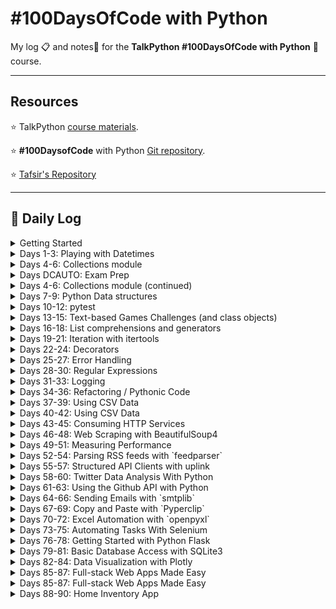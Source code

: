 # \#100DaysOfCode with Python

My log :clipboard: and notes​ :notebook: for the **TalkPython #100DaysOfCode with Python** :snake: course.

---

## Resources

:star: TalkPython [course materials](https://github.com/timothyhull/100daysofcode/blob/main/https://training.talkpython.fm/courses/details/100-days-of-code-in-python).

:star: **#100DaysofCode** with Python [Git repository](https://github.com/timothyhull/100daysofcode/blob/main/https://github.com/talkpython/100daysofcode-with-python-course).

:star: [Tafsir's Repository](https://github.com/timothyhull/100daysofcode/blob/main/https://github.com/ttafsir/100-days-of-code)

---

## :calendar: Daily Log

<details><summary>Getting Started</summary>

- Course Start: [4/16/21](https://github.com/timothyhull/100daysofcode/blob/main/days/_course_start)
- Day 0: [4/17/21](https://github.com/timothyhull/100daysofcode/blob/main/days/_0)

</details>

<details><summary>Days 1-3: Playing with Datetimes</summary>

- Day 1: [4/18/21](https://github.com/timothyhull/100daysofcode/blob/main/days/_1)
- Day 2: [4/19/21](https://github.com/timothyhull/100daysofcode/blob/main/days/_2)
- Day 2a: [4/20/21](https://github.com/timothyhull/100daysofcode/blob/main/days/_2)
- Day 3: [4/21/21](https://github.com/timothyhull/100daysofcode/blob/main/days/_3)
- Day 3a: [4/22/21](https://github.com/timothyhull/100daysofcode/blob/main/days/_3)
- Day 3b: [4/23/21](https://github.com/timothyhull/100daysofcode/blob/main/days/_3)

</details>

<details><summary>Days 4-6: Collections module</summary>

- Day 4: [4/24/21](https://github.com/timothyhull/100daysofcode/blob/main/days/_4)
- Day 4a: [4/25/21](https://github.com/timothyhull/100daysofcode/blob/main/days/_4)
- Day 4b: [4/26/21](https://github.com/timothyhull/100daysofcode/blob/main/days/_4)
- Day 5: [4/27/21](https://github.com/timothyhull/100daysofcode/blob/main/days/_5/README.md/#notebook-42721)
- Day 5a: [4/28/21](https://github.com/timothyhull/100daysofcode/blob/main/days/_5/README.md#tasks)
- Day 5b: [4/29/21](https://github.com/timothyhull/100daysofcode/blob/main/days/_5/README.md#tasks)
- Day 5c: [4/30/21](https://github.com/timothyhull/100daysofcode/blob/main/days/_5/README.md#rage-43021)
- Day 5d: [5/1/21](https://github.com/timothyhull/100daysofcode/blob/main/days/_5/README.md/#notebook-5121)

</details>

<details><summary>Days DCAUTO: Exam Prep</summary>

:bangbang: ​Taking a two-week break from **100DaysOfCode** exercises to study for the Cisco **DCAUTO** exam :mortar_board:.  Each day of study that includes writing Python will continue the days of code streak.

- Day 1: [5/2/21](https://github.com/timothyhull/100daysofcode/blob/main/days/_dcauto/README.md/#notebook-5221)
- Day 2: [5/3/21](https://github.com/timothyhull/100daysofcode/blob/main/days/_dcauto/README.md/#notebook-5321)
- Day 3: [5/4/21](https://github.com/timothyhull/100daysofcode/blob/main/days/_dcauto/README.md/#notebook-5421)
- Day 4: [5/5/21](https://github.com/timothyhull/100daysofcode/blob/main/days/_dcauto/README.md/#notebook-5521)
- Day 5: [5/6/21](https://github.com/timothyhull/100daysofcode/blob/main/days/_dcauto/README.md/#notebook-5621)
- Day 6: [5/7/21](https://github.com/timothyhull/100daysofcode/blob/main/days/_dcauto/README.md/#notebook-5721)
- Day 7: [5/8/21](https://github.com/timothyhull/100daysofcode/blob/main/days/_dcauto/README.md/#notebook-5821)
- Day 8: [5/9/21](https://github.com/timothyhull/100daysofcode/blob/main/days/_dcauto/README.md/#notebook-5921)
- Day 9: [5/10/21](https://github.com/timothyhull/100daysofcode/blob/main/days/_dcauto/README.md/#notebook-51021)
- Day 10: [5/11/21](https://github.com/timothyhull/100daysofcode/blob/main/days/_dcauto/README.md/#notebook-51121)
- Day 11: [5/12/21](https://github.com/timothyhull/100daysofcode/blob/main/days/_dcauto/README.md/#notebook-51221)
- Day 12: [5/13/21](https://github.com/timothyhull/100daysofcode/blob/main/days/_dcauto/README.md/#notebook-51321)

</details>

<details><summary>Days 4-6: Collections module (continued)</summary>

- Day 6: [5/14/21](https://github.com/timothyhull/100daysofcode/blob/main/days/_6/README.md/#notebook-51421)
- Day 6a: [5/15/21](https://github.com/timothyhull/100daysofcode/blob/main/days/_6/README.md/#notebook-51521)
- Day 6b: [5/16/21](https://github.com/timothyhull/100daysofcode/blob/main/days/_6/README.md/#notebook-51621)
- Day 6c: [5/17/21](https://github.com/timothyhull/100daysofcode/blob/main/days/_6/README.md/#notebook-51721)
- Day 6d: [5/18/21](https://github.com/timothyhull/100daysofcode/blob/main/days/_6/README.md/#notebook-51821)
- Day 6e: [5/19/21](https://github.com/timothyhull/100daysofcode/blob/main/days/_6/README.md/#notebook-51921)
- Day 6f: [5/20/21](https://github.com/timothyhull/100daysofcode/blob/main/days/_6/README.md/#notebook-52021)

</details>

<details><summary>Days 7-9: Python Data structures</summary>

- Day 7: [5/21/21](https://github.com/timothyhull/100daysofcode/blob/main/days/_7/README.md/#notebook-52121)
- Day 7a: [5/22/21](https://github.com/timothyhull/100daysofcode/blob/main/days/_7/README.md/#notebook-52221)
- Day 8: [5/23/21](https://github.com/timothyhull/100daysofcode/blob/main/days/_8)
- Day 9: [5/24/21](https://github.com/timothyhull/100daysofcode/blob/main/days/_9)

</details>

<details><summary>Days 10-12: pytest</summary>

- Day 10: [5/25/21](https://github.com/timothyhull/100daysofcode/blob/main/days/_10)
- Day 10a: [5/26/21](https://github.com/timothyhull/100daysofcode/blob/main/days/_10/README.md/#notebook-52621)
- Day 10b: [5/27/21](https://github.com/timothyhull/100daysofcode/blob/main/days/_10/README.md/#notebook-52721)
- Day 10c: [5/28/21](https://github.com/timothyhull/100daysofcode/blob/main/days/_10/README.md/#notebook-52821)
- Day 10d: [5/29/21](https://github.com/timothyhull/100daysofcode/blob/main/days/_10/README.md/#notebook-52921)
- Day 10e: [5/30/21](https://github.com/timothyhull/100daysofcode/blob/main/days/_10/README.md/#notebook-53021)
- Day 10f: [5/31/21](https://github.com/timothyhull/100daysofcode/blob/main/days/_10/README.md/#notebook-53121)
- Day 11: [6/1/21](https://github.com/timothyhull/100daysofcode/blob/main/days/_11)
- Day 11a: [6/2/21](https://github.com/timothyhull/100daysofcode/blob/main/days/_11/README.md/#notebook-6221)
- Day 11b: [6/3/21](https://github.com/timothyhull/100daysofcode/blob/main/days/_11/README.md/#notebook-6321)
- Day 11c: [6/4/21](https://github.com/timothyhull/100daysofcode/blob/main/days/_11/README.md/#notebook-6421)
- Day 11d: [6/5/21](https://github.com/timothyhull/100daysofcode/blob/main/days/_11/README.md/#notebook-6521)
- Day 11e: [6/6/21](https://github.com/timothyhull/100daysofcode/blob/main/days/_11/README.md/#notebook-6621)
- Day 11f: [6/7/21](https://github.com/timothyhull/100daysofcode/blob/main/days/_11/README.md/#notebook-6721)
- Day 11g: [6/8/21](https://github.com/timothyhull/100daysofcode/blob/main/days/_11/README.md/#notebook-6821)
- Day 11h: [6/9/21](https://github.com/timothyhull/100daysofcode/blob/main/days/_11/README.md/#notebook-6921)
- Day 11i: [6/10/21](https://github.com/timothyhull/100daysofcode/blob/main/days/_11/README.md/#notebook-61021)
- Day 11j: [6/11/21](https://github.com/timothyhull/100daysofcode/blob/main/days/_11/README.md/#notebook-61121)
- Day 11k: [6/12/21](https://github.com/timothyhull/100daysofcode/blob/main/days/_11/README.md/#notebook-61221)
- Day 11l: [6/13/21](https://github.com/timothyhull/100daysofcode/blob/main/days/_11/README.md/#notebook-61321)
- Day 12: [6/14/21](https://github.com/timothyhull/100daysofcode/blob/main/days/_12)
- Day 12a: [6/15/21](https://github.com/timothyhull/100daysofcode/blob/main/days/_12/README.md/#notebook-61521)
- Day 12b: [6/16/21](https://github.com/timothyhull/100daysofcode/blob/main/days/_12/README.md/#notebook-61621)
- Day 12c: [6/17/21](https://github.com/timothyhull/100daysofcode/blob/main/days/_12/README.md/#notebook-61721)
- Day 12d: [6/18/21](https://github.com/timothyhull/100daysofcode/blob/main/days/_12/README.md/#notebook-61821)

</details>

<details><summary>Days 13-15: Text-based Games Challenges (and class objects)</summary>

- Day 13: [6/19/21](https://github.com/timothyhull/100daysofcode/blob/main/days/_13)
- Day 13a: [6/20/21](https://github.com/timothyhull/100daysofcode/blob/main/days/_13/README.md/#notebook-62021)
- Day 13b: [6/21/21](https://github.com/timothyhull/100daysofcode/blob/main/days/_13/README.md/#notebook-62121)
- Day 13c: [6/22/21](https://github.com/timothyhull/100daysofcode/blob/main/days/_13/README.md/#notebook-62221)
- Day 14: [6/23/21](https://github.com/timothyhull/100daysofcode/blob/main/days/_14)
- Day 14a: [6/24/21](https://github.com/timothyhull/100daysofcode/blob/main/days/_14/README.md/#notebook-62421)
- Day 14b: [6/25/21](https://github.com/timothyhull/100daysofcode/blob/main/days/_14/README.md/#notebook-62521)
- Day 14c: [6/26/21](https://github.com/timothyhull/100daysofcode/blob/main/days/_14/README.md/#notebook-62621)
- Day 14d: [6/27/21](https://github.com/timothyhull/100daysofcode/blob/main/days/_14/README.md/#notebook-62721)
- Day 14e: [6/28/21](https://github.com/timothyhull/100daysofcode/blob/main/days/_14/README.md/#notebook-62821)
- Day 14f: [6/29/21](https://github.com/timothyhull/100daysofcode/blob/main/days/_14/README.md/#notebook-62921)
- Day 14f: [6/30/21](https://github.com/timothyhull/100daysofcode/blob/main/days/_14/README.md/#notebook-63021)
- Day 14g: [7/1/21](https://github.com/timothyhull/100daysofcode/blob/main/days/_14/README.md/#notebook-7121)
- Day 15: [7/2/21](https://github.com/timothyhull/100daysofcode/blob/main/days/_15)
- Day 15a: [7/3/21](https://github.com/timothyhull/100daysofcode/blob/main/days/_15/README.md/#notebook-7321)
- Day 15b: [7/4/21](https://github.com/timothyhull/100daysofcode/blob/main/days/_15/README.md/#notebook-7421)
- Day 15c: [7/5/21](https://github.com/timothyhull/100daysofcode/blob/main/days/_15/README.md/#notebook-7521)
- Day 15d: [7/6/21](https://github.com/timothyhull/100daysofcode/blob/main/days/_15/README.md/#notebook-7621)
- Day 15e: [7/7/21](https://github.com/timothyhull/100daysofcode/blob/main/days/_15/README.md/#notebook-7721)
- Day 15f: [7/8/21](https://github.com/timothyhull/100daysofcode/blob/main/days/_15/README.md/#notebook-7821)
- Day 15g: [7/9/21](https://github.com/timothyhull/100daysofcode/blob/main/days/_15/README.md/#notebook-7921)
- Day 15h: [7/10/21](https://github.com/timothyhull/100daysofcode/blob/main/days/_15/README.md/#notebook-71021)
- Day 15i: [7/11/21](https://github.com/timothyhull/100daysofcode/blob/main/days/_15/README.md/#notebook-71121)
- Day 15j: [7/12/21](https://github.com/timothyhull/100daysofcode/blob/main/days/_15/README.md/#notebook-71221)
- Day 15k: [7/13/21](https://github.com/timothyhull/100daysofcode/blob/main/days/_15/README.md/#notebook-71321)
- Day 15l: [7/14/21](https://github.com/timothyhull/100daysofcode/blob/main/days/_15/README.md/#notebook-71421)
- Day 15m: [7/15/21](https://github.com/timothyhull/100daysofcode/blob/main/days/_15/README.md/#notebook-71521)
- Day 15n: [7/16/21](https://github.com/timothyhull/100daysofcode/blob/main/days/_15/README.md/#notebook-71621)
- Day 15o: [7/17/21](https://github.com/timothyhull/100daysofcode/blob/main/days/_15/README.md/#notebook-71721)
- Day 15p: [7/18/21](https://github.com/timothyhull/100daysofcode/blob/main/days/_15/README.md/#notebook-71821)
- Day 15q: [7/19/21](https://github.com/timothyhull/100daysofcode/blob/main/days/_15/README.md/#notebook-71921)
- Day 15r: [7/20/21](https://github.com/timothyhull/100daysofcode/blob/main/days/_15/README.md/#notebook-72021)
- Day 15s: [7/21/21](https://github.com/timothyhull/100daysofcode/blob/main/days/_15/README.md/#notebook-72121)

</details>

<details><summary>Days 16-18: List comprehensions and generators</summary>

- Day 16: [7/22/21](https://github.com/timothyhull/100daysofcode/blob/main/days/_16)
- Day 16a: [7/23/21](https://github.com/timothyhull/100daysofcode/blob/main/days/_16/README.md/#notebook-72321)
- Day 16b: [7/24/21](https://github.com/timothyhull/100daysofcode/blob/main/days/_16/README.md/#notebook-72421)
- Day 16c: [7/25/21](https://github.com/timothyhull/100daysofcode/blob/main/days/_16/README.md/#notebook-72521)
- Day 16d: [7/26/21](https://github.com/timothyhull/100daysofcode/blob/main/days/_16/README.md/#notebook-72621)
- Day 17: [7/27/21](https://github.com/timothyhull/100daysofcode/blob/main/days/_17)
- Day 17a: [7/28/21](https://github.com/timothyhull/100daysofcode/blob/main/days/_17/README.md/#notebook-72821)
- Day 17b: [7/29/21](https://github.com/timothyhull/100daysofcode/blob/main/days/_17/README.md/#notebook-72921)
- Day 17c: [7/30/21](https://github.com/timothyhull/100daysofcode/blob/main/days/_17/README.md/#notebook-73021)

```python
# Completed 105 straight days of code, before streak ended on 7/31/21.
from datetime import date
streak_start_date = date(2021, 4, 16)
streak_end_date = date(2021, 7, 30)

streak_length = (streak_end_date - streak_start_date).days
print(f'\n#100DaysofCode coding streak #1 lasted {streak_length} days.\n')
```

- Day 18: [8/1/21](https://github.com/timothyhull/100daysofcode/blob/main/days/_18)
- Day 18a: [8/2/21](https://github.com/timothyhull/100daysofcode/blob/main/days/_18/README.md/#notebook-8221)

</details>

<details><summary>Days 19-21: Iteration with itertools</summary>

- Day 19: [8/3/21](https://github.com/timothyhull/100daysofcode/blob/main/days/_19)
- Day 19a: [8/4/21](https://github.com/timothyhull/100daysofcode/blob/main/days/_19/README.md/#notebook-8421)
- Day 19b: [8/5/21](https://github.com/timothyhull/100daysofcode/blob/main/days/_19/README.md/#notebook-8521)
- Day 19c: [8/6/21](https://github.com/timothyhull/100daysofcode/blob/main/days/_19/README.md/#notebook-8621)
- Day 20: [8/7/21](https://github.com/timothyhull/100daysofcode/blob/main/days/_20)
- Day 20a: [8/8/21](https://github.com/timothyhull/100daysofcode/blob/main/days/_20/README.md/#notebook-8821)
- Day 20b: [8/9/21](https://github.com/timothyhull/100daysofcode/blob/main/days/_20/README.md/#notebook-8921)
- Day 21: [8/10/21](https://github.com/timothyhull/100daysofcode/blob/main/days/_21)
- Day 21a: [8/11/21](https://github.com/timothyhull/100daysofcode/blob/main/days/_21/README.md/#notebook-81121)
- Day 21b: [8/12/21](https://github.com/timothyhull/100daysofcode/blob/main/days/_21/README.md/#notebook-81221)

</details>

<details><summary>Days 22-24: Decorators</summary>

- Day 22: [8/13/21](https://github.com/timothyhull/100daysofcode/blob/main/days/_22)
- Day 22a: [8/14/21](https://github.com/timothyhull/100daysofcode/blob/main/days/_22/README.md/#notebook-81421)
- Day 22b: [8/15/21](https://github.com/timothyhull/100daysofcode/blob/main/days/_22/README.md/#notebook-81521)
- Day 23: [8/16/21](https://github.com/timothyhull/100daysofcode/blob/main/days/_23)
- Day 23a: [8/17/21](https://github.com/timothyhull/100daysofcode/blob/main/days/_23/README.md/#notebook-81721)
- Day 23b: [8/18/21](https://github.com/timothyhull/100daysofcode/blob/main/days/_23/README.md/#notebook-81821)
- Day 24: [8/19/21](https://github.com/timothyhull/100daysofcode/blob/main/days/_24)
- Day 24a: [8/20/21](https://github.com/timothyhull/100daysofcode/blob/main/days/_24/README.md/#notebook-82021)
- Day 24b: [8/21/21](https://github.com/timothyhull/100daysofcode/blob/main/days/_24/README.md/#notebook-82121)
- Day 24c: [8/22/21](https://github.com/timothyhull/100daysofcode/blob/main/days/_24/README.md/#notebook-82221)
- Day 24d: [8/23/21](https://github.com/timothyhull/100daysofcode/blob/main/days/_24/README.md/#notebook-82321)
- Day 24e: [8/24/21](https://github.com/timothyhull/100daysofcode/blob/main/days/_24/README.md/#notebook-82421)
- Day 24f: [8/25/21](https://github.com/timothyhull/100daysofcode/blob/main/days/_24/README.md/#notebook-82521)
- Day 24g: [8/26/21](https://github.com/timothyhull/100daysofcode/blob/main/days/_24/README.md/#notebook-82621)
- Day 24h: [8/27/21](https://github.com/timothyhull/100daysofcode/blob/main/days/_24/README.md/#notebook-82721)
- Day 24i: [8/29/21](https://github.com/timothyhull/100daysofcode/blob/main/days/_24/README.md/#notebook-82921)
- Day 24j: [8/30/21](https://github.com/timothyhull/100daysofcode/blob/main/days/_24/README.md/#notebook-83021)
- Day 24k: [8/31/21](https://github.com/timothyhull/100daysofcode/blob/main/days/_24/README.md/#notebook-83121)
- Day 24l: [9/1/21](https://github.com/timothyhull/100daysofcode/blob/main/days/_24/README.md/#notebook-9121)

</details>

<details><summary>Days 25-27: Error Handling</summary>

- Day 25: [9/2/21](https://github.com/timothyhull/100daysofcode/blob/main/days/_25)
- Day 26: [9/3/21](https://github.com/timothyhull/100daysofcode/blob/main/days/_26)
- Day 27: [9/4/21](https://github.com/timothyhull/100daysofcode/blob/main/days/_27)

</details>

<details><summary>Days 28-30: Regular Expressions</summary>

- Day 28: [9/5/21](https://github.com/timothyhull/100daysofcode/blob/main/days/_28)
- Day 28a: [9/6/21](https://github.com/timothyhull/100daysofcode/blob/main/days/_28/README.md/#notebook-9621)
- Day 28b: [9/7/21](https://github.com/timothyhull/100daysofcode/blob/main/days/_28/README.md/#notebook-9721)
- Day 28c: [9/8/21](https://github.com/timothyhull/100daysofcode/blob/main/days/_29/README.md/#notebook-9821)
- Day 29: [9/9/21](https://github.com/timothyhull/100daysofcode/blob/main/days/_29)
- Day 29a: [9/10/21](https://github.com/timothyhull/100daysofcode/blob/main/days/_29/README.md/#notebook-91021)
- Day 29b: [9/11/21](https://github.com/timothyhull/100daysofcode/blob/main/days/_29/README.md/#notebook-91121)
- Day 29c: [9/12/21](https://github.com/timothyhull/100daysofcode/blob/main/days/_29/README.md/#notebook-91221)
- Day 29d: [9/13/21](https://github.com/timothyhull/100daysofcode/blob/main/days/_29/README.md/#notebook-91321)
- Day 29e: [9/14/21](https://github.com/timothyhull/100daysofcode/blob/main/days/_29/README.md/#notebook-91421)
- Day 29f: [9/15/21](https://github.com/timothyhull/100daysofcode/blob/main/days/_29/README.md/#notebook-91521)
- Day 29g: [9/16/21](https://github.com/timothyhull/100daysofcode/blob/main/days/_29/README.md/#notebook-91621)
- Day 30: [9/18/21](https://github.com/timothyhull/100daysofcode/blob/main/days/_30)
- Day 30a: [9/19/21](https://github.com/timothyhull/100daysofcode/blob/main/days/_30/README.md/#notebook-91921)
- Day 30b: [9/20/21](https://github.com/timothyhull/100daysofcode/blob/main/days/_30/README.md/#notebook-92021)
- Day 30c: [9/21/21](https://github.com/timothyhull/100daysofcode/blob/main/days/_30/README.md/#notebook-92121)

</details>

<details><summary>Days 31-33: Logging</summary>

- Day 31: [9/22/21](https://github.com/timothyhull/100daysofcode/blob/main/days/_31)
- Day 31a: [9/23/21](https://github.com/timothyhull/100daysofcode/blob/main/days/_31/README.md/#notebook-92321)
- Day 31b: [9/24/21](https://github.com/timothyhull/100daysofcode/blob/main/days/_31/README.md/#notebook-92421)
- Day 31c: [9/25/21](https://github.com/timothyhull/100daysofcode/blob/main/days/_31/README.md/#notebook-92521)
- Day 31d: [9/26/21](https://github.com/timothyhull/100daysofcode/blob/main/days/_31/README.md/#notebook-92621)
- Day 31e: [9/27/21](https://github.com/timothyhull/100daysofcode/blob/main/days/_31/README.md/#notebook-92721)
- Day 31f: [9/28/21](https://github.com/timothyhull/100daysofcode/blob/main/days/_31/README.md/#notebook-92821)
- Day 32: [9/29/21](https://github.com/timothyhull/100daysofcode/blob/main/days/_32)
- Day 33: [9/30/21](https://github.com/timothyhull/100daysofcode/blob/main/days/_33)
- Day 33a: [10/1/21](https://github.com/timothyhull/100daysofcode/blob/main/days/_33/README.md/#notebook-10121)
- Day 33b: [10/2/21](https://github.com/timothyhull/100daysofcode/blob/main/days/_33/README.md/#notebook-10221)
- Day 33c: [10/3/21](https://github.com/timothyhull/100daysofcode/blob/main/days/_33/README.md/#notebook-10321)
- Day 33d: [10/4/21](https://github.com/timothyhull/100daysofcode/blob/main/days/_33/README.md/#notebook-10421)
- Day 33e: [10/5/21](https://github.com/timothyhull/100daysofcode/blob/main/days/_33/README.md/#notebook-10521)
- Day 33f: [10/6/21](https://github.com/timothyhull/100daysofcode/blob/main/days/_33/README.md/#notebook-10621)
- Day 33g: [10/7/21](https://github.com/timothyhull/100daysofcode/blob/main/days/_33/README.md/#notebook-10721)
- Day 33h: [10/8/21](https://github.com/timothyhull/100daysofcode/blob/main/days/_33/README.md/#notebook-10821)
- Day 33i: [10/9/21](https://github.com/timothyhull/100daysofcode/blob/main/days/_33/README.md/#notebook-10921)
- Day 33j: [10/10/21](https://github.com/timothyhull/100daysofcode/blob/main/days/_33/README.md/#notebook-101021)
- Day 33k: [10/11/21](https://github.com/timothyhull/100daysofcode/blob/main/days/_33/README.md/#notebook-101121)
- Day 33l: [10/12/21](https://github.com/timothyhull/100daysofcode/blob/main/days/_33/README.md/#notebook-101221)
- Day 33m: [10/13/21](https://github.com/timothyhull/100daysofcode/blob/main/days/_33/README.md/#notebook-101321)
- Day 33n: [10/14/21](https://github.com/timothyhull/100daysofcode/blob/main/days/_33/README.md/#notebook-101421)
- Day 33o: [10/15/21](https://github.com/timothyhull/100daysofcode/blob/main/days/_33/README.md/#notebook-101521)
- Day 33p: [10/16/21](https://github.com/timothyhull/100daysofcode/blob/main/days/_33/README.md/#notebook-101621)
- Day 33q: [10/17/21](https://github.com/timothyhull/100daysofcode/blob/main/days/_33/README.md/#notebook-101721)

</details>

<details><summary>Days 34-36: Refactoring / Pythonic Code</summary>

- Day 34: [10/19/21](https://github.com/timothyhull/100daysofcode/blob/main/days/_34)
- Day 34a: [10/20/21](https://github.com/timothyhull/100daysofcode/blob/main/days/_34/README.md/#notebook-102021)
- Day 34b: [10/21/21](https://github.com/timothyhull/100daysofcode/blob/main/days/_34/README.md/#notebook-102121)
- Day 34c: [10/22/21](https://github.com/timothyhull/100daysofcode/blob/main/days/_34/README.md/#notebook-102221)
- Day 34d: [10/23/21](https://github.com/timothyhull/100daysofcode/blob/main/days/_34/README.md/#notebook-102321)
- Days 35+36: [10/24/21](https://github.com/timothyhull/100daysofcode/blob/main/days/_35_36)
- Days 35+36a: [10/25/21](https://github.com/timothyhull/100daysofcode/blob/main/days/days/_35_36/README.md/#notebook-102521)
- Days 35+36b: [10/26/21](https://github.com/timothyhull/100daysofcode/blob/main/days/days/_35_36/README.md/#notebook-102621)
- Days 35+36c: [10/27/21](https://github.com/timothyhull/100daysofcode/blob/main/days/days/_35_36/README.md/#notebook-102721)
- Days 35+36d: [10/28/21](https://github.com/timothyhull/100daysofcode/blob/main/days/days/_35_36/README.md/#notebook-102821)

</details>

<details><summary>Days 37-39: Using CSV Data</summary>

- Day 37: [10/29/21](https://github.com/timothyhull/100daysofcode/blob/main/days/_37)
- Day 37a: [10/30/21](https://github.com/timothyhull/100daysofcode/blob/main/days/_37/README.md/#notebook-103021)
- Day 37b: [10/31/21](https://github.com/timothyhull/100daysofcode/blob/main/days/_37/README.md/#notebook-103121)
- Day 37c: [11/1/21](https://github.com/timothyhull/100daysofcode/blob/main/days/_37/README.md/#notebook-110121)
- Days 38+39: [11/2/21](https://github.com/timothyhull/100daysofcode/blob/main/days/_38_39)
- Days 38+39a: [11/3/21](https://github.com/timothyhull/100daysofcode/blob/main/days/_38_39/README.md/#notebook-11321)

</details>

<details><summary>Days 40-42: Using CSV Data</summary>

- Days 40+41: [11/4/21](https://github.com/timothyhull/100daysofcode/blob/main/days/_40_41)
- Day 42: [11/5/21](https://github.com/timothyhull/100daysofcode/blob/main/days/_42)
- Day 42a: [11/6/21](https://github.com/timothyhull/100daysofcode/blob/main/days/_42/README.md/#notebook-11621)
- Day 42b: [11/7/21](https://github.com/timothyhull/100daysofcode/blob/main/days/_42/README.md/#notebook-11721)
- Day 42c: [11/8/21](https://github.com/timothyhull/100daysofcode/blob/main/days/_42/README.md/#notebook-11821)
- Day 42d: [11/9/21](https://github.com/timothyhull/100daysofcode/blob/main/days/_42/README.md/#notebook-11921)

</details>

<details><summary>Days 43-45: Consuming HTTP Services</summary>

- Day 43: [11/10/21](https://github.com/timothyhull/100daysofcode/blob/main/days/_43)
- Day 43a: [11/11/21](https://github.com/timothyhull/100daysofcode/blob/main/days/_43/README.md/#notebook-111121)
- Day 43b: [11/12/21](https://github.com/timothyhull/100daysofcode/blob/main/days/_43/README.md/#notebook-111221)
- Days 44+45: [11/13/21](https://github.com/timothyhull/100daysofcode/blob/main/days/_44_45)
- Days 44+45a: [11/14/21](https://github.com/timothyhull/100daysofcode/blob/main/days/_44_45)

</details>

<details><summary>Days 46-48: Web Scraping with BeautifulSoup4</summary>

- Days 46+47+48: [11/16/21](https://github.com/timothyhull/100daysofcode/blob/main/days/_46_47_48)
- Days 46+47+48a: [11/17/21](https://github.com/timothyhull/100daysofcode/blob/main/days/_46_47_48/README.md/#notebook-111721)
- Break for family trauma :sob:
- Days 46+47+48b: [11/23/21](https://github.com/timothyhull/100daysofcode/blob/main/days/_46_47_48/README.md/#notebook-112321)
- Break for family trauma :sob:
- Days 46+47+48c: [11/30/21](https://github.com/timothyhull/100daysofcode/blob/main/days/_46_47_48/README.md/#notebook-113021)
- Days 46+47+48d: [12/1/21](https://github.com/timothyhull/100daysofcode/blob/main/days/_46_47_48/README.md/#notebook-12121)
- Days 46+47+48e: [12/1/21](https://github.com/timothyhull/100daysofcode/blob/main/days/_46_47_48)

</details>

<details><summary>Days 49-51: Measuring Performance</summary>

- Day 49: [12/2/21](https://github.com/timothyhull/100daysofcode/blob/main/days/_49)
- Day 49a: [12/3/21](https://github.com/timothyhull/100daysofcode/blob/main/days/_49/README.md/#notebook-12321)
- Day 49b: [12/4/21](https://github.com/timothyhull/100daysofcode/blob/main/days/_49/README.md/#notebook-12421)
- Day 49c: [12/5/21](https://github.com/timothyhull/100daysofcode/blob/main/days/_49/README.md/#notebook-12521)
- Day 49d: [12/6/21](https://github.com/timothyhull/100daysofcode/blob/main/days/_49/README.md/#notebook-12621)
- Break for family trauma :sob:
- Day 49e: [12/10/21](https://github.com/timothyhull/100daysofcode/blob/main/days/_49/README.md/#notebook-121021)
- Days 50+51: [12/11/21](https://github.com/timothyhull/100daysofcode/blob/main/days/_50_51)

</details>

<details><summary>Days 52-54: Parsing RSS feeds with `feedparser`</summary>

- Day 52+53+54: [12/12/21](https://github.com/timothyhull/100daysofcode/blob/main/days/_52_53_54)
- Day 52+53+54a: [12/13/21](https://github.com/timothyhull/100daysofcode/blob/main/days/_52_53_54/README.md/#notebook-121321)
- Day 52+53+54b: [12/14/21](https://github.com/timothyhull/100daysofcode/blob/main/days/_52_53_54/README.md/#notebook-121421)
- Day 52+53+54c: [12/15/21](https://github.com/timothyhull/100daysofcode/blob/main/days/_52_53_54/README.md/#notebook-121521)
- Day 52+53+54d: [12/16/21](https://github.com/timothyhull/100daysofcode/blob/main/days/_52_53_54/README.md/#notebook-121621)
- Day 52+53+54e: [12/17/21](https://github.com/timothyhull/100daysofcode/blob/main/days/_52_53_54/README.md/#notebook-121721)
- Day 52+53+54f: [12/18/21](https://github.com/timothyhull/100daysofcode/blob/main/days/_52_53_54/README.md/#notebook-121821)
- Day 52+53+54g: [12/19/21](https://github.com/timothyhull/100daysofcode/blob/main/days/_52_53_54/README.md/#notebook-121921)
- Day 52+53+54h: [12/20/21](https://github.com/timothyhull/100daysofcode/blob/main/days/_52_53_54/README.md/#notebook-122021)
- Day 52+53+54i: [12/21/21](https://github.com/timothyhull/100daysofcode/blob/main/days/_52_53_54/README.md/#notebook-122121)
- Day 52+53+54j: [12/22/21](https://github.com/timothyhull/100daysofcode/blob/main/days/_52_53_54/README.md/#notebook-122221)
- Day 52+53+54k: [12/23/21](https://github.com/timothyhull/100daysofcode/blob/main/days/_52_53_54/README.md/#notebook-122321)
- Day 52+53+54l: [12/24/21](https://github.com/timothyhull/100daysofcode/blob/main/days/_52_53_54/README.md/#notebook-122421)

</details>

<details><summary>Days 55-57: Structured API Clients with uplink</summary>

- Day 55: [12/25/21](https://github.com/timothyhull/100daysofcode/blob/main/days/_55)
- Day 55a: [12/26/21](https://github.com/timothyhull/100daysofcode/blob/main/days/_55/README.md/#notebook-122621)
- Day 55b: [12/27/21](https://github.com/timothyhull/100daysofcode/blob/main/days/_55/README.md/#notebook-122721)
- Day 55c: [12/28/21](https://github.com/timothyhull/100daysofcode/blob/main/days/_55/README.md/#notebook-122821)
- Day 55d: [12/29/21](https://github.com/timothyhull/100daysofcode/blob/main/days/_55/README.md/#notebook-122921)
- Day 55e: [12/30/21](https://github.com/timothyhull/100daysofcode/blob/main/days/_55/README.md/#notebook-123021)
- Day 55f: [12/31/21](https://github.com/timothyhull/100daysofcode/blob/main/days/_55/README.md/#notebook-123121)
- Day 55g: [1/1/22](https://github.com/timothyhull/100daysofcode/blob/main/days/_55/README.md/#notebook-1122)
- Day 55h: [1/2/22](https://github.com/timothyhull/100daysofcode/blob/main/days/_55/README.md/#notebook-1222)
- Day 55i: [1/3/22](https://github.com/timothyhull/100daysofcode/blob/main/days/_55/README.md/#notebook-1322)
- Day 56+57: [1/4/22](https://github.com/timothyhull/100daysofcode/blob/main/days/_56_57)
- Day 56+57a: [1/5/22](https://github.com/timothyhull/100daysofcode/blob/main/days/_56_57/README.md/#notebook-1522)
- Day 56+57b: [1/6/22](https://github.com/timothyhull/100daysofcode/blob/main/days/_56_57/README.md/#notebook-1622)
- Day 56+57c: [1/7/22](https://github.com/timothyhull/100daysofcode/blob/main/days/_56_57/README.md/#notebook-1722)
- Day 56+57d: [1/8/22](https://github.com/timothyhull/100daysofcode/blob/main/days/_56_57/README.md/#notebook-1822)
- Day 56+57e: [1/9/22](https://github.com/timothyhull/100daysofcode/blob/main/days/_56_57/README.md/#notebook-1922)

</details>

<details><summary>Days 58-60: Twitter Data Analysis With Python</summary>

- Day 58: [1/10/22](https://github.com/timothyhull/100daysofcode/blob/main/days/_55)
- Day 58a: [1/11/22](https://github.com/timothyhull/100daysofcode/blob/main/days/_55/README.md/#notebook-11122)
- Day 58b: [1/12/22](https://github.com/timothyhull/100daysofcode/blob/main/days/_55/README.md/#notebook-11222)
- Day 58c: [1/13/22](https://github.com/timothyhull/100daysofcode/blob/main/days/_55/README.md/#notebook-11322)
- Day 58d: [1/14/22](https://github.com/timothyhull/100daysofcode/blob/main/days/_55/README.md/#notebook-11422)
- Day 58e: [1/15/22](https://github.com/timothyhull/100daysofcode/blob/main/days/_55/README.md/#notebook-11522)
- Day 59+60: [1/16/22](https://github.com/timothyhull/100daysofcode/blob/main/days/_59_60)
- Day 59+60a: [1/17/22](https://github.com/timothyhull/100daysofcode/blob/main/days/_59_60/README.md/#notebook-11722)
- Day 59+60b: [1/18/22](https://github.com/timothyhull/100daysofcode/blob/main/days/_59_60/README.md/#notebook-11822)
- Day 59+60c: [1/19/22](https://github.com/timothyhull/100daysofcode/blob/main/days/_59_60/README.md/#notebook-11922)
- Day 59+60d: [1/20/22](https://github.com/timothyhull/100daysofcode/blob/main/days/_59_60/README.md/#notebook-12022)
- Day 59+60e: [1/21/22](https://github.com/timothyhull/100daysofcode/blob/main/days/_59_60/README.md/#notebook-12122)
- Day 59+60f: [1/22/22](https://github.com/timothyhull/100daysofcode/blob/main/days/_59_60/README.md/#notebook-12222)
- Day 59+60g: [1/23/22](https://github.com/timothyhull/100daysofcode/blob/main/days/_59_60/README.md/#notebook-12322)
- Day 59+60h: [1/24/22](https://github.com/timothyhull/100daysofcode/blob/main/days/_59_60/README.md/#notebook-12422)
- Day 59+60i: [1/25/22](https://github.com/timothyhull/100daysofcode/blob/main/days/_59_60/README.md/#notebook-12522)
- Day 59+60j: [1/26/22](https://github.com/timothyhull/100daysofcode/blob/main/days/_59_60/README.md/#notebook-12622)
- Day 59+60k: [1/27/22](https://github.com/timothyhull/100daysofcode/blob/main/days/_59_60/README.md/#notebook-12722)
- Day 59+60l: [1/28/22](https://github.com/timothyhull/100daysofcode/blob/main/days/_59_60/README.md/#notebook-12822)
- Day 59+60m: [1/29/22](https://github.com/timothyhull/100daysofcode/blob/main/days/_59_60/README.md/#notebook-12922)
- Day 59+60n: [1/30/22](https://github.com/timothyhull/100daysofcode/blob/main/days/_59_60/README.md/#notebook-13022)
- Break for rest :sleeping:
- Day 59+60o: [2/1/22](https://github.com/timothyhull/100daysofcode/blob/main/days/_59_60/README.md/#notebook-2122)
- Day 59+60p: [2/2/22](https://github.com/timothyhull/100daysofcode/blob/main/days/_59_60/README.md/#notebook-2222)
- Day 59+60q: [2/3/22](https://github.com/timothyhull/100daysofcode/blob/main/days/_59_60/README.md/#notebook-2322)
- Day 59+60r: [2/4/22](https://github.com/timothyhull/100daysofcode/blob/main/days/_59_60/README.md/#notebook-2422)
- Day 59+60s: [2/5/22](https://github.com/timothyhull/100daysofcode/blob/main/days/_59_60/README.md/#notebook-2522)
- Day 59+60t: [2/6/22](https://github.com/timothyhull/100daysofcode/blob/main/days/_59_60/README.md/#notebook-2622)
- Day 59+60u: [2/7/22](https://github.com/timothyhull/100daysofcode/blob/main/days/_59_60/README.md/#notebook-2722)
- Day 59+60v: [2/8/22](https://github.com/timothyhull/100daysofcode/blob/main/days/_59_60/README.md/#notebook-2822)
- Day 59+60w: [2/9/22](https://github.com/timothyhull/100daysofcode/blob/main/days/_59_60/README.md/#notebook-2922)
- Day 59+60x: [2/10/22](https://github.com/timothyhull/100daysofcode/blob/main/days/_59_60/README.md/#notebook-21022)
- Day 59+60y: [2/11/22](https://github.com/timothyhull/100daysofcode/blob/main/days/_59_60/README.md/#notebook-21122)
- Day 59+60z: [2/12/22](https://github.com/timothyhull/100daysofcode/blob/main/days/_59_60/README.md/#notebook-21222)
- Day 59+60aa: [2/13/22](https://github.com/timothyhull/100daysofcode/blob/main/days/_59_60/README.md/#notebook-21322)
- Day 59+60ab: [2/14/22](https://github.com/timothyhull/100daysofcode/blob/main/days/_59_60/README.md/#notebook-21422)
- Day 59+60ac: [2/15/22](https://github.com/timothyhull/100daysofcode/blob/main/days/_59_60/README.md/#notebook-21522)
- Day 59+60ad: [2/15/22](https://github.com/timothyhull/100daysofcode/blob/main/days/_59_60/README.md/#notebook-21622)
- Day 59+60ae: [2/17/22](https://github.com/timothyhull/100daysofcode/blob/main/days/_59_60/README.md/#notebook-21722)
- Day 59+60af: [2/18/22](https://github.com/timothyhull/100daysofcode/blob/main/days/_59_60/README.md/#notebook-21822)
- Day 59+60ag: [2/119/22](https://github.com/timothyhull/100daysofcode/blob/main/days/_59_60/README.md/#notebook-21922)
- Day 59+60ah: [2/20/22](https://github.com/timothyhull/100daysofcode/blob/main/days/_59_60/README.md/#notebook-22022)
- Day 59+60ai: [2/21/22](https://github.com/timothyhull/100daysofcode/blob/main/days/_59_60/README.md/#notebook-22122)
- Day 59+60aj: [2/22/22](https://github.com/timothyhull/100daysofcode/blob/main/days/_59_60/README.md/#notebook-22222)
- Day 59+60ak: [2/23/22](https://github.com/timothyhull/100daysofcode/blob/main/days/_59_60/README.md/#notebook-22322)
- Day 59+60al: [2/24/22](https://github.com/timothyhull/100daysofcode/blob/main/days/_59_60/README.md/#notebook-22422)
- Day 59+60am: [2/25/22](https://github.com/timothyhull/100daysofcode/blob/main/days/_59_60/README.md/#notebook-22522)
- Day 59+60an: [2/26/22](https://github.com/timothyhull/100daysofcode/blob/main/days/_59_60/README.md/#notebook-22622)
- Day 59+60ao: [2/27/22](https://github.com/timothyhull/100daysofcode/blob/main/days/_59_60/README.md/#notebook-22722)
- Day 59+60ap: [2/28/22](https://github.com/timothyhull/100daysofcode/blob/main/days/_59_60/README.md/#notebook-22822)
- Day 59+60aq: [3/1/22](https://github.com/timothyhull/100daysofcode/blob/main/days/_59_60/README.md/#notebook-3122)
- Day 59+60ar: [3/2/22](https://github.com/timothyhull/100daysofcode/blob/main/days/_59_60/README.md/#notebook-3222)
- Day 59+60as: [3/3/22](https://github.com/timothyhull/100daysofcode/blob/main/days/_59_60/README.md/#notebook-3322)
- Day 59+60at: [3/4/22](https://github.com/timothyhull/100daysofcode/blob/main/days/_59_60/README.md/#notebook-3422)
- Day 59+60au: [3/5/22](https://github.com/timothyhull/100daysofcode/blob/main/days/_59_60/README.md/#notebook-3522)
- Break for rest :sleeping:
- Day 59+60av: [3/7/22](https://github.com/timothyhull/100daysofcode/blob/main/days/_59_60/README.md/#notebook-3722)
- Day 59+60aw: [3/8/22](https://github.com/timothyhull/100daysofcode/blob/main/days/_59_60/README.md/#notebook-3822)
- Day 59+60ax: [3/9/22](https://github.com/timothyhull/100daysofcode/blob/main/days/_59_60/README.md/#notebook-3922)
- Day 59+60ay: [3/10/22](https://github.com/timothyhull/100daysofcode/blob/main/days/_59_60/README.md/#notebook-31022)
- Day 59+60az: [3/11/22](https://github.com/timothyhull/100daysofcode/blob/main/days/_59_60/README.md/#notebook-31122)
- Day 59+60aaa: [3/12/22](https://github.com/timothyhull/100daysofcode/blob/main/days/_59_60/README.md/#notebook-31222)
- Day 59+60aab: [3/13/22](https://github.com/timothyhull/100daysofcode/blob/main/days/_59_60/README.md/#notebook-31322)
- Day 59+60aac: [3/14/22](https://github.com/timothyhull/100daysofcode/blob/main/days/_59_60/README.md/#notebook-31422)
- Day 59+60aad: [3/15/22](https://github.com/timothyhull/100daysofcode/blob/main/days/_59_60/README.md/#notebook-31522)
- Day 59+60aae: [3/16/22](https://github.com/timothyhull/100daysofcode/blob/main/days/_59_60/README.md/#notebook-31622)
- Day 59+60aaf: [3/17/22](https://github.com/timothyhull/100daysofcode/blob/main/days/_59_60/README.md/#notebook-31722)

</details>

<details><summary>Days 61-63: Using the Github API with Python</summary>

- Day 61: [3/18/22](https://github.com/timothyhull/100daysofcode/blob/main/days/_61)
- Day 61a: [3/19/22](https://github.com/timothyhull/100daysofcode/blob/main/days/_61/README.md/#notebook-31922)
- Day 61b: [3/20/22](https://github.com/timothyhull/100daysofcode/blob/main/days/_61/README.md/#notebook-32022)
- Day 61c: [3/21/22](https://github.com/timothyhull/100daysofcode/blob/main/days/_61/README.md/#notebook-32122)
- Day 61d: [3/22/22](https://github.com/timothyhull/100daysofcode/blob/main/days/_61/README.md/#notebook-32222)
- Day 61e: [3/23/22](https://github.com/timothyhull/100daysofcode/blob/main/days/_61/README.md/#notebook-32322)
- Day 61f: [3/24/22](https://github.com/timothyhull/100daysofcode/blob/main/days/_61/README.md/#notebook-32422)
- Break for rest :sleeping:
- Day 62: [3/26/22](https://github.com/timothyhull/100daysofcode/blob/main/days/_62)
- Day 62a: [3/27/22](https://github.com/timothyhull/100daysofcode/blob/main/days/_62/README.md/#notebook-32722)
- Day 62b: [3/28/22](https://github.com/timothyhull/100daysofcode/blob/main/days/_62/README.md/#notebook-32822)
- Day 62c: [3/29/22](https://github.com/timothyhull/100daysofcode/blob/main/days/_62/README.md/#notebook-32922)
- Day 62d: [3/30/22](https://github.com/timothyhull/100daysofcode/blob/main/days/_62/README.md/#notebook-33022)
- Day 62e: [3/31/22](https://github.com/timothyhull/100daysofcode/blob/main/days/_62/README.md/#notebook-33122)
- Day 62f: [4/1/22](https://github.com/timothyhull/100daysofcode/blob/main/days/_62/README.md/#notebook-4122)
- Day 62g: [4/2/22](https://github.com/timothyhull/100daysofcode/blob/main/days/_62/README.md/#notebook-4222)
- Day 62h: [4/3/22](https://github.com/timothyhull/100daysofcode/blob/main/days/_62/README.md/#notebook-4322)
- Day 62i: [4/4/22](https://github.com/timothyhull/100daysofcode/blob/main/days/_62/README.md/#notebook-4422)
- Day 62j: [4/5/22](https://github.com/timothyhull/100daysofcode/blob/main/days/_62/README.md/#notebook-4522)
- Day 62k: [4/6/22](https://github.com/timothyhull/100daysofcode/blob/main/days/_62/README.md/#notebook-4622)
- Day 62l: [4/7/22](https://github.com/timothyhull/100daysofcode/blob/main/days/_62/README.md/#notebook-4722)
- Day 62m: [4/8/22](https://github.com/timothyhull/100daysofcode/blob/main/days/_62/README.md/#notebook-4822)
- Day 62n: [4/9/22](https://github.com/timothyhull/100daysofcode/blob/main/days/_62/README.md/#notebook-4922)
- Day 62o: [4/10/22](https://github.com/timothyhull/100daysofcode/blob/main/days/_62/README.md/#notebook-41022)
- Day 62p: [4/11/22](https://github.com/timothyhull/100daysofcode/blob/main/days/_62/README.md/#notebook-41122)
- Day 62q: [4/12/22](https://github.com/timothyhull/100daysofcode/blob/main/days/_62/README.md/#notebook-41222)
- Day 62r: [4/13/22](https://github.com/timothyhull/100daysofcode/blob/main/days/_62/README.md/#notebook-41322)
- Day 62s: [4/14/22](https://github.com/timothyhull/100daysofcode/blob/main/days/_62/README.md/#notebook-41422)
- Day 62t: [4/15/22](https://github.com/timothyhull/100daysofcode/blob/main/days/_62/README.md/#notebook-41522)
- Break for work project :face_exhaling:
- Break for work project :face_exhaling:
- Day 62u: [4/18/22](https://github.com/timothyhull/100daysofcode/blob/main/days/_62/README.md/#notebook-41822)
- Day 62v: [4/19/22](https://github.com/timothyhull/100daysofcode/blob/main/days/_62/README.md/#notebook-41922)
- Day 62w: [4/20/22](https://github.com/timothyhull/100daysofcode/blob/main/days/_62/README.md/#notebook-42022)
- Break for work project :face_exhaling:
- Break for work project :face_exhaling:
- Break for work project :face_exhaling:
- Break for work project :face_exhaling:
- Day 62x: [4/25/22](https://github.com/timothyhull/100daysofcode/blob/main/days/_62/README.md/#notebook-42522)
- Day 62y: [4/26/22](https://github.com/timothyhull/100daysofcode/blob/main/days/_62/README.md/#notebook-42622)
- Day 62z: [4/27/22](https://github.com/timothyhull/100daysofcode/blob/main/days/_62/README.md/#notebook-42722)
- Day 62aa: [4/28/22](https://github.com/timothyhull/100daysofcode/blob/main/days/_62/README.md/#notebook-42822)
- Day 62ab: [4/29/22](https://github.com/timothyhull/100daysofcode/blob/main/days/_62/README.md/#notebook-42922)
- Day 62ac: [4/30/22](https://github.com/timothyhull/100daysofcode/blob/main/days/_62/README.md/#notebook-43022)
- Day 62ad: [5/1/22](https://github.com/timothyhull/100daysofcode/blob/main/days/_62/README.md/#notebook-5122)
- Day 62ae: [5/2/22](https://github.com/timothyhull/100daysofcode/blob/main/days/_62/README.md/#notebook-5222)
- Day 62af: [5/3/22](https://github.com/timothyhull/100daysofcode/blob/main/days/_62/README.md/#notebook-5322)
- Day 62ag: [5/4/22](https://github.com/timothyhull/100daysofcode/blob/main/days/_62/README.md/#notebook-5422)
- Day 62ah: [5/5/22](https://github.com/timothyhull/100daysofcode/blob/main/days/_62/README.md/#notebook-5522)
- Day 62ai: [5/6/22](https://github.com/timothyhull/100daysofcode/blob/main/days/_62/README.md/#notebook-5622)
- Day 62aj: [5/7/22](https://github.com/timothyhull/100daysofcode/blob/main/days/_62/README.md/#notebook-5722)
- Day 63: [5/8/22](https://github.com/timothyhull/100daysofcode/blob/main/days/_63)

</details>

<details><summary>Days 64-66: Sending Emails with `smtplib`</summary>

- Day 64: [5/9/22](https://github.com/timothyhull/100daysofcode/blob/main/days/_64)
- Day 64a: [5/10/22](https://github.com/timothyhull/100daysofcode/blob/main/days/_64/README.md/#notebook-51022)
- Day 64b: [5/11/22](https://github.com/timothyhull/100daysofcode/blob/main/days/_64/README.md/#notebook-51122)
- Day 65: [5/12/22](https://github.com/timothyhull/100daysofcode/blob/main/days/_65)
- Day 66: [5/13/22](https://github.com/timothyhull/100daysofcode/blob/main/days/_66)

</details>

<details><summary>Days 67-69: Copy and Paste with `Pyperclip`</summary>

- Day 67+68+69: [5/14/22](https://github.com/timothyhull/100daysofcode/blob/main/days/_67_68_69)
- Day 67+68+69a: [5/15/22](https://github.com/timothyhull/100daysofcode/blob/main/days/_67_68_69/README.md/#notebook-51522)
- Day 67+68+69b: [5/16/22](https://github.com/timothyhull/100daysofcode/blob/main/days/_67_68_69/README.md/#notebook-51622)

</details>

<details><summary>Days 70-72: Excel Automation with `openpyxl`</summary>

- Days 70+71: [5/17/22](https://github.com/timothyhull/100daysofcode/blob/main/days/_70_71)
- Days 70+71a: [5/18/22](https://github.com/timothyhull/100daysofcode/blob/main/days/_70_71/README.md/#notebook-51822)
- Days 70+71b: [5/19/22](https://github.com/timothyhull/100daysofcode/blob/main/days/_70_71/README.md/#notebook-51922)
- Days 70+71c: [5/20/22](https://github.com/timothyhull/100daysofcode/blob/main/days/_70_71/README.md/#notebook-52022)
- Days 70+71d: [5/21/22](https://github.com/timothyhull/100daysofcode/blob/main/days/_70_71/README.md/#notebook-52122)
- Day 72: [5/22/22](https://github.com/timothyhull/100daysofcode/blob/main/days/_72)
- Day 72a: [5/23/22](https://github.com/timothyhull/100daysofcode/blob/main/days/_72/README.md/#notebook-52322)
- Day 72b: [5/24/22](https://github.com/timothyhull/100daysofcode/blob/main/days/_72/README.md/#notebook-52422)
- Day 72c: [5/25/22](https://github.com/timothyhull/100daysofcode/blob/main/days/_72/README.md/#notebook-52522)
- Day 72d: [5/26/22](https://github.com/timothyhull/100daysofcode/blob/main/days/_72/README.md/#notebook-52622)
- Day 72e: [5/27/22](https://github.com/timothyhull/100daysofcode/blob/main/days/_72/README.md/#notebook-52722)
- Day 72f: [5/28/22](https://github.com/timothyhull/100daysofcode/blob/main/days/_72/README.md/#notebook-52822)

</details>

<details><summary>Days 73-75: Automating Tasks With Selenium</summary>

- Day 73: [5/30/22](https://github.com/timothyhull/100daysofcode/blob/main/days/_73)
- Break for rest :sleeping:
- Day 73a: [5/31/22](https://github.com/timothyhull/100daysofcode/blob/main/days/_73/README.md/#notebook-53122)
- Day 73b: [6/1/22](https://github.com/timothyhull/100daysofcode/blob/main/days/_73/README.md/#notebook-6122)
- Day 73c: [6/2/22](https://github.com/timothyhull/100daysofcode/blob/main/days/_73/README.md/#notebook-6222)
- Day 73d: [6/3/22](https://github.com/timothyhull/100daysofcode/blob/main/days/_73/README.md/#notebook-6322)
- Days 74+75: [6/4/22](https://github.com/timothyhull/100daysofcode/blob/main/days/_74_75)
- Days 74+75a: [6/5/22](https://github.com/timothyhull/100daysofcode/blob/main/days/_74_75/README.md/#notebook-6/5/22)
- Days 74+75b: [6/6/22](https://github.com/timothyhull/100daysofcode/blob/main/days/_74_75/README.md/#notebook-6/6/22)
- Days 74+75c: [6/7/22](https://github.com/timothyhull/100daysofcode/blob/main/days/_74_75/README.md/#notebook-6/7/22)
- Days 74+75d: [6/8/22](https://github.com/timothyhull/100daysofcode/blob/main/days/_74_75/README.md/#notebook-6/8/22)
- Days 74+75e: [6/9/22](https://github.com/timothyhull/100daysofcode/blob/main/days/_74_75/README.md/#notebook-6/9/22)
- Days 74+75f: [6/10/22](https://github.com/timothyhull/100daysofcode/blob/main/days/_74_75/README.md/#notebook-6/10/22)
- Days 74+75g: [6/11/22](https://github.com/timothyhull/100daysofcode/blob/main/days/_74_75/README.md/#notebook-6/11/22)
- Days 74+75h: [6/12/22](https://github.com/timothyhull/100daysofcode/blob/main/days/_74_75/README.md/#notebook-6/12/22)
- Days 74+75i: [6/13/22](https://github.com/timothyhull/100daysofcode/blob/main/days/_74_75/README.md/#notebook-6/12/22)

</details>

<details><summary>Days 76-78: Getting Started with Python Flask</summary>

- Days 76+77: [6/14/22](https://github.com/timothyhull/100daysofcode/blob/main/days/_76_77)
- Days 76+77a: [6/15/22](https://github.com/timothyhull/100daysofcode/blob/main/days/_76_77/README.md/#notebook-61522)
- Days 76+77b: [6/16/22](https://github.com/timothyhull/100daysofcode/blob/main/days/_76_77/README.md/#notebook-61622)
- Days 76+77c: [6/17/22](https://github.com/timothyhull/100daysofcode/blob/main/days/_76_77/README.md/#notebook-61722)
- Break for rest :sleeping:
- Day 78: [6/19/22](https://github.com/timothyhull/100daysofcode/blob/main/days/_78)
- Day 78a: [6/20/22](https://github.com/timothyhull/100daysofcode/blob/main/days/_79/README.md/#notebook-62022)

</details>

<details><summary>Days 79-81: Basic Database Access with SQLite3</summary>

- Days 79+80: [6/21/22](https://github.com/timothyhull/100daysofcode/blob/main/days/_79_80)
- Days 79+80a: [6/22/22](https://github.com/timothyhull/100daysofcode/blob/main/days/_79_80/README.md/#notebook-62222)
- Days 79+80b: [6/23/22](https://github.com/timothyhull/100daysofcode/blob/main/days/_79_80/README.md/#notebook-62322)
- Days 79+80c: [6/24/22](https://github.com/timothyhull/100daysofcode/blob/main/days/_79_80/README.md/#notebook-62422)
- Days 79+80d: [6/25/22](https://github.com/timothyhull/100daysofcode/blob/main/days/_79_80/README.md/#notebook-62522)
- Days 79+80e: [6/26/22](https://github.com/timothyhull/100daysofcode/blob/main/days/_79_80/README.md/#notebook-62622)
- Days 79+80f: [6/27/22](https://github.com/timothyhull/100daysofcode/blob/main/days/_79_80/README.md/#notebook-62722)
- Day 81: [6/27/22](https://github.com/timothyhull/100daysofcode/blob/main/days/_81)
- Day 81a: [6/28/22](https://github.com/timothyhull/100daysofcode/blob/main/days/_81/README.md/#notebook-62822)
- Day 81b: [6/29/22](https://github.com/timothyhull/100daysofcode/blob/main/days/_81/README.md/#notebook-62922)
- Day 81c: [6/30/22](https://github.com/timothyhull/100daysofcode/blob/main/days/_81/README.md/#notebook-63022)
- Day 81d: [7/1/22](https://github.com/timothyhull/100daysofcode/blob/main/days/_81/README.md/#notebook-7122)
- Day 81e: [7/2/22](https://github.com/timothyhull/100daysofcode/blob/main/days/_81/README.md/#notebook-7222)
- Day 81f: [7/3/22](https://github.com/timothyhull/100daysofcode/blob/main/days/_81/README.md/#notebook-7322)
- Day 81g: [7/4/22](https://github.com/timothyhull/100daysofcode/blob/main/days/_81/README.md/#notebook-7422)
- Day 81h: [7/5/22](https://github.com/timothyhull/100daysofcode/blob/main/days/_81/README.md/#notebook-7522)

</details>

<details><summary>Days 82-84: Data Visualization with Plotly</summary>

- Day 82: [7/6/22](https://github.com/timothyhull/100daysofcode/blob/main/days/_82)
- Day 82a: [7/7/22](https://github.com/timothyhull/100daysofcode/blob/main/days/_82/README.md/#notebook-7722)
- Day 82b: [7/8/22](https://github.com/timothyhull/100daysofcode/blob/main/days/_82/README.md/#notebook-7822)
- Day 82c: [7/9/22](https://github.com/timothyhull/100daysofcode/blob/main/days/_82/README.md/#notebook-7922)
- Day 82d: [7/10/22](https://github.com/timothyhull/100daysofcode/blob/main/days/_82/README.md/#notebook-71022)
- Days 83+84: [7/10/22](https://github.com/timothyhull/100daysofcode/blob/main/days/_83_84)
- Days 83+84a: [7/11/22](https://github.com/timothyhull/100daysofcode/blob/main/days/_83_84/README.md/#notebook-71122)
- Days 83+84b: [7/12/22](https://github.com/timothyhull/100daysofcode/blob/main/days/_83_84/README.md/#notebook-71222)
- Days 83+84c: [7/13/22](https://github.com/timothyhull/100daysofcode/blob/main/days/_83_84/README.md/#notebook-71322)
- Days 83+84d: [7/14/22](https://github.com/timothyhull/100daysofcode/blob/main/days/_83_84/README.md/#notebook-71422)
- Days 83+84e: [7/15/22](https://github.com/timothyhull/100daysofcode/blob/main/days/_83_84/README.md/#notebook-71522)
- Days 83+84f: [7/16/22](https://github.com/timothyhull/100daysofcode/blob/main/days/_83_84/README.md/#notebook-71622)
- Days 83+84g: [7/17/22](https://github.com/timothyhull/100daysofcode/blob/main/days/_83_84/README.md/#notebook-71722)
- Days 83+84h: [7/18/22](https://github.com/timothyhull/100daysofcode/blob/main/days/_83_84/README.md/#notebook-71822)
- Days 83+84i: [7/19/22](https://github.com/timothyhull/100daysofcode/blob/main/days/_83_84/README.md/#notebook-71922)
- Days 83+84j: [7/20/22](https://github.com/timothyhull/100daysofcode/blob/main/days/_83_84/README.md/#notebook-72022)
- Days 83+84k: [7/21/22](https://github.com/timothyhull/100daysofcode/blob/main/days/_83_84/README.md/#notebook-72122)
- Days 83+84l: [7/22/22](https://github.com/timothyhull/100daysofcode/blob/main/days/_83_84/README.md/#notebook-72222)
- Days 83+84m: [7/23/22](https://github.com/timothyhull/100daysofcode/blob/main/days/_83_84/README.md/#notebook-72322)
- Days 83+84n: [7/24/22](https://github.com/timothyhull/100daysofcode/blob/main/days/_83_84/README.md/#notebook-72422)
- Days 83+84o: [7/25/22](https://github.com/timothyhull/100daysofcode/blob/main/days/_83_84/README.md/#notebook-72522)
- Days 83+84p: [7/26/22](https://github.com/timothyhull/100daysofcode/blob/main/days/_83_84/README.md/#notebook-72622)
- Break for rest :sleeping:
- Days 83+84q: [7/27/22](https://github.com/timothyhull/100daysofcode/blob/main/days/_83_84/README.md/#notebook-72822)
- Days 83+84r: [7/29/22](https://github.com/timothyhull/100daysofcode/blob/main/days/_83_84/README.md/#notebook-72922)
- Days 83+84s: [7/30/22](https://github.com/timothyhull/100daysofcode/blob/main/days/_83_84/README.md/#notebook-73022)
- Days 83+84t: [7/31/22](https://github.com/timothyhull/100daysofcode/blob/main/days/_83_84/README.md/#notebook-73122)
- Days 83+84u: [8/1/22](https://github.com/timothyhull/100daysofcode/blob/main/days/_83_84/README.md/#notebook-8122)
- Days 83+84v: [8/2/22](https://github.com/timothyhull/100daysofcode/blob/main/days/_83_84/README.md/#notebook-8222)
- Days 83+84w: [8/3/22](https://github.com/timothyhull/100daysofcode/blob/main/days/_83_84/README.md/#notebook-8322)
- Days 83+84x: [8/4/22](https://github.com/timothyhull/100daysofcode/blob/main/days/_83_84/README.md/#notebook-8422)
- Days 83+84y: [8/5/22](https://github.com/timothyhull/100daysofcode/blob/main/days/_83_84/README.md/#notebook-8522)
- Days 83+84z: [8/6/22](https://github.com/timothyhull/100daysofcode/blob/main/days/_83_84/README.md/#notebook-8622)
- Days 83+84aa: [8/7/22](https://github.com/timothyhull/100daysofcode/blob/main/days/_83_84/README.md/#notebook-8722)
- Days 83+84ab: [8/8/22](https://github.com/timothyhull/100daysofcode/blob/main/days/_83_84/README.md/#notebook-8822)
- Days 83+84ac: [8/9/22](https://github.com/timothyhull/100daysofcode/blob/main/days/_83_84/README.md/#notebook-8922)
- Days 83+84ad: [8/10/22](https://github.com/timothyhull/100daysofcode/blob/main/days/_83_84/README.md/#notebook-81022)
- Days 83+84ae: [8/11/22](https://github.com/timothyhull/100daysofcode/blob/main/days/_83_84/README.md/#notebook-81122)
- Days 83+84af: [8/12/22](https://github.com/timothyhull/100daysofcode/blob/main/days/_83_84/README.md/#notebook-81222)
- Days 83+84ag: [8/13/22](https://github.com/timothyhull/100daysofcode/blob/main/days/_83_84/README.md/#notebook-81322)
- Days 83+84ah: [8/14/22](https://github.com/timothyhull/100daysofcode/blob/main/days/_83_84/README.md/#notebook-81422)
- Days 83+84ai: [8/15/22](https://github.com/timothyhull/100daysofcode/blob/main/days/_83_84/README.md/#notebook-81522)
- Days 83+84aj: [8/16/22](https://github.com/timothyhull/100daysofcode/blob/main/days/_83_84/README.md/#notebook-81622)
- Days 83+84ak: [8/17/22](https://github.com/timothyhull/100daysofcode/blob/main/days/_83_84/README.md/#notebook-81722)
- Days 83+84al: [8/18/22](https://github.com/timothyhull/100daysofcode/blob/main/days/_83_84/README.md/#notebook-81822)
- Days 83+84am: [8/19/22](https://github.com/timothyhull/100daysofcode/blob/main/days/_83_84/README.md/#notebook-81922)
- Days 83+84an: [8/20/22](https://github.com/timothyhull/100daysofcode/blob/main/days/_83_84/README.md/#notebook-82022)
- Days 83+84ao: [8/21/22](https://github.com/timothyhull/100daysofcode/blob/main/days/_83_84/README.md/#notebook-82122)
- Days 83+84ap: [8/22/22](https://github.com/timothyhull/100daysofcode/blob/main/days/_83_84/README.md/#notebook-82222)
- Days 83+84aq: [8/23/22](https://github.com/timothyhull/100daysofcode/blob/main/days/_83_84/README.md/#notebook-82322)
- Days 83+84ar: [8/24/22](https://github.com/timothyhull/100daysofcode/blob/main/days/_83_84/README.md/#notebook-82422)
- Days 83+84as: [8/25/22](https://github.com/timothyhull/100daysofcode/blob/main/days/_83_84/README.md/#notebook-82522)
- Days 83+84at: [8/26/22](https://github.com/timothyhull/100daysofcode/blob/main/days/_83_84/README.md/#notebook-82622)
- Days 83+84au: [8/27/22](https://github.com/timothyhull/100daysofcode/blob/main/days/_83_84/README.md/#notebook-82722)
- Days 83+84av: [8/28/22](https://github.com/timothyhull/100daysofcode/blob/main/days/_83_84/README.md/#notebook-82822)
- Break for work project :face_exhaling:
- Days 83+84aw: [8/30/22](https://github.com/timothyhull/100daysofcode/blob/main/days/_83_84/README.md/#notebook-83022)
- Days 83+84ax: [8/31/22](https://github.com/timothyhull/100daysofcode/blob/main/days/_83_84/README.md/#notebook-83122)
- Days 83+84ay: [9/1/22](https://github.com/timothyhull/100daysofcode/blob/main/days/_83_84/README.md/#notebook-9122)
- Days 83+84az: [9/2/22](https://github.com/timothyhull/100daysofcode/blob/main/days/_83_84/README.md/#notebook-9222)
- Days 83+84ba: [9/3/22](https://github.com/timothyhull/100daysofcode/blob/main/days/_83_84/README.md/#notebook-9322)
- Days 83+84bb: [9/4/22](https://github.com/timothyhull/100daysofcode/blob/main/days/_83_84/README.md/#notebook-9422)
- Days 83+84bc: [9/5/22](https://github.com/timothyhull/100daysofcode/blob/main/days/_83_84/README.md/#notebook-9522)
- Break for work project :face_exhaling:
- Days 83+84bd: [9/7/22](https://github.com/timothyhull/100daysofcode/blob/main/days/_83_84/README.md/#notebook-9722)
- Days 83+84be: [9/8/22](https://github.com/timothyhull/100daysofcode/blob/main/days/_83_84/README.md/#notebook-9822)
- Days 83+84bf: [9/9/22](https://github.com/timothyhull/100daysofcode/blob/main/days/_83_84/README.md/#notebook-9922)
- Days 83+84bg: [9/10/22](https://github.com/timothyhull/100daysofcode/blob/main/days/_83_84/README.md/#notebook-91022)
- Days 83+84bg: [9/11/22](https://github.com/timothyhull/100daysofcode/blob/main/days/_83_84/README.md/#notebook-91122)
- Days 83+84bh: [9/12/22](https://github.com/timothyhull/100daysofcode/blob/main/days/_83_84/README.md/#notebook-91222)
- Days 83+84bi: [9/13/22](https://github.com/timothyhull/100daysofcode/blob/main/days/_83_84/README.md/#notebook-91322)
- Days 83+84bj: [9/14/22](https://github.com/timothyhull/100daysofcode/blob/main/days/_83_84/README.md/#notebook-91422)
- Break for rest :sleeping:
- Days 83+84bk: [9/16/22](https://github.com/timothyhull/100daysofcode/blob/main/days/_83_84/README.md/#notebook-91622)
- Days 83+84bl: [9/17/22](https://github.com/timothyhull/100daysofcode/blob/main/days/_83_84/README.md/#notebook-91722)
- Days 83+84bm: [9/18/22](https://github.com/timothyhull/100daysofcode/blob/main/days/_83_84/README.md/#notebook-91822)
- Days 83+84bn: [9/19/22](https://github.com/timothyhull/100daysofcode/blob/main/days/_83_84/README.md/#notebook-91922)
- Days 83+84bo: [9/20/22](https://github.com/timothyhull/100daysofcode/blob/main/days/_83_84/README.md/#notebook-92022)
- Break for rest :sleeping:
- Days 83+84bp: [9/22/22](https://github.com/timothyhull/100daysofcode/blob/main/days/_83_84/README.md/#notebook-92222)
- Break for rest :sleeping:
- Break for rest :sleeping:
- Break for rest :sleeping:
- Days 83+84bq: [9/26/22](https://github.com/timothyhull/100daysofcode/blob/main/days/_83_84/README.md/#notebook-92622)
- Break for work project :face_exhaling:
- Break for work project :face_exhaling:
- Break for rest :sleeping:
- Break for rest :sleeping:
- Days 83+84br: [10/1/22](https://github.com/timothyhull/100daysofcode/blob/main/days/_83_84/README.md/#notebook-10122)
- Days 83+84bs: [10/2/22](https://github.com/timothyhull/100daysofcode/blob/main/days/_83_84/README.md/#notebook-10222)
- Days 83+84bt: [10/3/22](https://github.com/timothyhull/100daysofcode/blob/main/days/_83_84/README.md/#notebook-10322)
- Days 83+84bw: [10/4/22](https://github.com/timothyhull/100daysofcode/blob/main/days/_83_84/README.md/#notebook-10422)
- Break for rest :sleeping:
- Days 83+84bx: [10/6/22](https://github.com/timothyhull/100daysofcode/blob/main/days/_83_84/README.md/#notebook-10622)
- Break for work project :face_exhaling:
- Break for work project :face_exhaling:
- Break for rest :sleeping:
- Days 83+84by: [10/10/22](https://github.com/timothyhull/100daysofcode/blob/main/days/_83_84/README.md/#notebook-101022)
- Break for rest :sleeping:
- Break for work project :face_exhaling:
- Break for work project :face_exhaling:
- Break for rest :sleeping:
- Break for rest :sleeping:
- Break for work project :face_exhaling:
- Break for work project :face_exhaling:
- Break for rest :sleeping:
- Break for rest :sleeping:
- Days 83+84bz: [10/20/22](https://github.com/timothyhull/100daysofcode/blob/main/days/_83_84/README.md/#notebook-102022)
- Days 83+84ca: [10/21/22](https://github.com/timothyhull/100daysofcode/blob/main/days/_83_84/README.md/#notebook-102122)
- Break for rest :sleeping:
- Days 83+84cb: [10/23/22](https://github.com/timothyhull/100daysofcode/blob/main/days/_83_84/README.md/#notebook-102322)
- Days 83+84cc: [10/24/22](https://github.com/timothyhull/100daysofcode/blob/main/days/_83_84/README.md/#notebook-102422)
- Days 83+84cd: [10/25/22](https://github.com/timothyhull/100daysofcode/blob/main/days/_83_84/README.md/#notebook-102522)
- Break for rest :sleeping:
- Days 83+84ce: [10/27/22](https://github.com/timothyhull/100daysofcode/blob/main/days/_83_84/README.md/#notebook-102722)
- Break for rest :sleeping:
- Break for work project :face_exhaling:
- Break for work project :face_exhaling:
- Break for work project :face_exhaling:
- Break for work project :face_exhaling:
- Break for rest :sleeping:
- Break for rest :sleeping:
- Days 83+84cf: [11/3/22](https://github.com/timothyhull/100daysofcode/blob/main/days/_83_84/README.md/#notebook-11322)
- Break for rest :sleeping:
- Days 83+84cg: [11/5/22](https://github.com/timothyhull/100daysofcode/blob/main/days/_83_84/README.md/#notebook-11522)
- Days 83+84ch: [11/6/22](https://github.com/timothyhull/100daysofcode/blob/main/days/_83_84/README.md/#notebook-11622)
- Days 83+84ci: [11/7/22](https://github.com/timothyhull/100daysofcode/blob/main/days/_83_84/README.md/#notebook-11722)
- Days 83+84cj: [11/8/22](https://github.com/timothyhull/100daysofcode/blob/main/days/_83_84/README.md/#notebook-11822)
- Days 83+84ck: [11/9/22](https://github.com/timothyhull/100daysofcode/blob/main/days/_83_84/README.md/#notebook-11922)
- Days 83+84cl: [11/10/22](https://github.com/timothyhull/100daysofcode/blob/main/days/_83_84/README.md/#notebook-111022)
- Days 83+84cm: [11/11/22](https://github.com/timothyhull/100daysofcode/blob/main/days/_83_84/README.md/#notebook-111122)
- Days 83+84cn: [11/12/22](https://github.com/timothyhull/100daysofcode/blob/main/days/_83_84/README.md/#notebook-111222)
- Days 83+84co: [11/13/22](https://github.com/timothyhull/100daysofcode/blob/main/days/_83_84/README.md/#notebook-111322)
- Days 83+84cp: [11/14/22](https://github.com/timothyhull/100daysofcode/blob/main/days/_83_84/README.md/#notebook-111422)
- Days 83+84cq: [11/15/22](https://github.com/timothyhull/100daysofcode/blob/main/days/_83_84/README.md/#notebook-111522)
- Days 83+84cr: [11/16/22](https://github.com/timothyhull/100daysofcode/blob/main/days/_83_84/README.md/#notebook-111622)
- Days 83+84cs: [11/17/22](https://github.com/timothyhull/100daysofcode/blob/main/days/_83_84/README.md/#notebook-111722)
- Days 83+84ct: [11/18/22](https://github.com/timothyhull/100daysofcode/blob/main/days/_83_84/README.md/#notebook-111822)
- Days 83+84cu: [11/19/22](https://github.com/timothyhull/100daysofcode/blob/main/days/_83_84/README.md/#notebook-111922)
- Days 83+84cv: [11/20/22](https://github.com/timothyhull/100daysofcode/blob/main/days/_83_84/README.md/#notebook-112022)
- Break for rest :sleeping:
- Break for rest :sleeping:
- Break for rest :sleeping:
- Days 83+84cw: [11/28/22](https://github.com/timothyhull/100daysofcode/blob/main/days/_83_84/README.md/#notebook-112822)
- Days 83+84cx: [11/29/22](https://github.com/timothyhull/100daysofcode/blob/main/days/_83_84/README.md/#notebook-112922)
- Days 83+84cy: [11/30/22](https://github.com/timothyhull/100daysofcode/blob/main/days/_83_84/README.md/#notebook-113022)
- Days 83+84cz: [12/1/22](https://github.com/timothyhull/100daysofcode/blob/main/days/_83_84/README.md/#notebook-12122)
- Days 83+84da: [12/2/22](https://github.com/timothyhull/100daysofcode/blob/main/days/_83_84/README.md/#notebook-12222)
- Break for work project :face_exhaling:
- Break for work project :face_exhaling:
- Break for rest :sleeping:
- Break for rest :sleeping:
- Break for rest :sleeping:
- Break for rest :sleeping:
- Days 83+84db: [12/9/22](https://github.com/timothyhull/100daysofcode/blob/main/days/_83_84/README.md/#notebook-12922)
- Break for rest :sleeping:
- Break for rest :sleeping:
- Days 83+84dc: [12/12/22](https://github.com/timothyhull/100daysofcode/blob/main/days/_83_84/README.md/#notebook-121222)
- Days 83+84dd: [12/14/22](https://github.com/timothyhull/100daysofcode/blob/main/days/_83_84/README.md/#notebook-121422)
- Days 83+85de: [12/15/22](https://github.com/timothyhull/100daysofcode/blob/main/days/_83_84/README.md/#notebook-121522)
- Days 83+85df: [12/16/22](https://github.com/timothyhull/100daysofcode/blob/main/days/_83_84/README.md/#notebook-121622)
- Days 83+85dg: [12/17/22](https://github.com/timothyhull/100daysofcode/blob/main/days/_83_84/README.md/#notebook-121722)

</details>

<details><summary>Days 85-87: Full-stack Web Apps Made Easy</summary>

- Day 85: [12/18/22](https://github.com/timothyhull/100daysofcode/blob/main/days/_85)
- Break for rest :sleeping:
- Day 85a: [12/20/22](https://github.com/timothyhull/100daysofcode/blob/main/days/_85/README.md/#notebook-122022)
- Day 85b: [12/21/22](https://github.com/timothyhull/100daysofcode/blob/main/days/_85/README.md/#notebook-122122)
- Break for rest :sleeping:
- Day 85c: [12/23/22](https://github.com/timothyhull/100daysofcode/blob/main/days/_85/README.md/#notebook-122322)
- Day 85d: [12/24/22](https://github.com/timothyhull/100daysofcode/blob/main/days/_85/README.md/#notebook-122422)
- Day 85e: [12/25/22](https://github.com/timothyhull/100daysofcode/blob/main/days/_85/README.md/#notebook-122522)
- Day 85f: [12/26/22](https://github.com/timothyhull/100daysofcode/blob/main/days/_85/README.md/#notebook-122622)
- Day 85g: [12/27/22](https://github.com/timothyhull/100daysofcode/blob/main/days/_85/README.md/#notebook-122722)
- Break for rest :sleeping:
- Day 85h: [12/28/22](https://github.com/timothyhull/100daysofcode/blob/main/days/_85/README.md/#notebook-122822)
- Day 85i: [12/29/22](https://github.com/timothyhull/100daysofcode/blob/main/days/_85/README.md/#notebook-122922)
- Break for rest :sleeping:
- Break for rest :sleeping:
- Day 85j: [1/1/23](https://github.com/timothyhull/100daysofcode/blob/main/days/_85/README.md/#notebook-1123)
- Day 85k: [1/2/23](https://github.com/timothyhull/100daysofcode/blob/main/days/_85/README.md/#notebook-1223)
- Day 85l: [1/3/23](https://github.com/timothyhull/100daysofcode/blob/main/days/_85/README.md/#notebook-1323)
- Day 85m: [1/4/23](https://github.com/timothyhull/100daysofcode/blob/main/days/_85/README.md/#notebook-1423)
- Break for rest :sleeping:
- Day 85n: [1/6/23](https://github.com/timothyhull/100daysofcode/blob/main/days/_85/README.md/#notebook-1623)
- Day 85o: [1/7/23](https://github.com/timothyhull/100daysofcode/blob/main/days/_85/README.md/#notebook-1723)

</details>

<details><summary>Days 85-87: Full-stack Web Apps Made Easy</summary>

- Days 86+87: [1/7/23](https://github.com/timothyhull/100daysofcode/blob/main/days/_86_87)
- Days 86+87a: [1/8/23](https://github.com/timothyhull/100daysofcode/blob/main/days/_86_87/README.md/#notebook-1823)
- Days 86+87b: [1/9/23](https://github.com/timothyhull/100daysofcode/blob/main/days/_86_87/README.md/#notebook-1923)
- Days 86+87c: [1/10/23](https://github.com/timothyhull/100daysofcode/blob/main/days/_86_87/README.md/#notebook-11023)
- Days 86+87d: [1/11/23](https://github.com/timothyhull/100daysofcode/blob/main/days/_86_87/README.md/#notebook-11123)
- Days 86+87e: [1/12/23](https://github.com/timothyhull/100daysofcode/blob/main/days/_86_87/README.md/#notebook-11223)
- Break for rest :sleeping:
- Break for rest :sleeping:
- Break for rest :sleeping:
- Break for rest :sleeping:
- Days 86+87e: [1/17/23](https://github.com/timothyhull/100daysofcode/blob/main/days/_86_87/README.md/#notebook-11723)
- Days 86+87f: [1/18/23](https://github.com/timothyhull/100daysofcode/blob/main/days/_86_87/README.md/#notebook-11823)
- Days 86+87g: [1/19/23](https://github.com/timothyhull/100daysofcode/blob/main/days/_86_87/README.md/#notebook-11923)
- Break for rest :sleeping:
- Days 86+87h: [1/21/23](https://github.com/timothyhull/100daysofcode/blob/main/days/_86_87/README.md/#notebook-12123)
- Days 86+87i: [1/22/23](https://github.com/timothyhull/100daysofcode/blob/main/days/_86_87/README.md/#notebook-12223)
- Days 86+87j: [1/23/23](https://github.com/timothyhull/100daysofcode/blob/main/days/_86_87/README.md/#notebook-12323)
- Days 86+87k: [1/24/23](https://github.com/timothyhull/100daysofcode/blob/main/days/_86_87/README.md/#notebook-12423)
- Days 86+87l: [1/25/23](https://github.com/timothyhull/100daysofcode/blob/main/days/_86_87/README.md/#notebook-12523)
- Days 86+87m: [1/26/23](https://github.com/timothyhull/100daysofcode/blob/main/days/_86_87/README.md/#notebook-12623)
- Days 86+87n: [1/27/23](https://github.com/timothyhull/100daysofcode/blob/main/days/_86_87/README.md/#notebook-12723)
- Break for illness :sneezing_face:
- Break for illness :sneezing_face:
- Days 86+87o: [1/30/23](https://github.com/timothyhull/100daysofcode/blob/main/days/_86_87/README.md/#notebook-13023)
- Days 86+87p: [1/31/23](https://github.com/timothyhull/100daysofcode/blob/main/days/_86_87/README.md/#notebook-13123)
- Days 86+87q: [2/1/23](https://github.com/timothyhull/100daysofcode/blob/main/days/_86_87/README.md/#notebook-2123)
- Days 86+87r: [2/2/23](https://github.com/timothyhull/100daysofcode/blob/main/days/_86_87/README.md/#notebook-2223)
- Days 86+87s: [2/3/23](https://github.com/timothyhull/100daysofcode/blob/main/days/_86_87/README.md/#notebook-2323)
- Days 86+87t: [2/4/23](https://github.com/timothyhull/100daysofcode/blob/main/days/_86_87/README.md/#notebook-2423)
- Days 86+87u: [2/5/23](https://github.com/timothyhull/100daysofcode/blob/main/days/_86_87/README.md/#notebook-2523)

</details>

<details><summary>Days 88-90: Home Inventory App</summary>

- Day 88: [2/6/23](https://github.com/timothyhull/100daysofcode/blob/main/days/_88)
- Day 88a: [2/7/23](https://github.com/timothyhull/100daysofcode/blob/main/days/_88/README.md/#notebook-2723)
- Day 88b: [2/8/23](https://github.com/timothyhull/100daysofcode/blob/main/days/_88/README.md/#notebook-2823)
- Day 88c: [2/9/23](https://github.com/timothyhull/100daysofcode/blob/main/days/_88/README.md/#notebook-2923)
- Day 88d: [2/10/23](https://github.com/timothyhull/100daysofcode/blob/main/days/_88/README.md/#notebook-21023)
- Day 88e: [2/11/23](https://github.com/timothyhull/100daysofcode/blob/main/days/_88/README.md/#notebook-21123)
- Day 88f: [2/12/23](https://github.com/timothyhull/100daysofcode/blob/main/days/_88/README.md/#notebook-21223)
- Day 88g: [2/13/23](https://github.com/timothyhull/100daysofcode/blob/main/days/_88/README.md/#notebook-21323)
- Day 88h: [2/14/23](https://github.com/timothyhull/100daysofcode/blob/main/days/_88/README.md/#notebook-21423)
- Day 88i: [2/15/23](https://github.com/timothyhull/100daysofcode/blob/main/days/_88/README.md/#notebook-21523)
- Day 88j: [2/16/23](https://github.com/timothyhull/100daysofcode/blob/main/days/_88/README.md/#notebook-21623)
- Day 88k: [2/17/23](https://github.com/timothyhull/100daysofcode/blob/main/days/_88/README.md/#notebook-21723)
- Day 88l: [2/18/23](https://github.com/timothyhull/100daysofcode/blob/main/days/_88/README.md/#notebook-21823)
- Day 88m: [2/19/23](https://github.com/timothyhull/100daysofcode/blob/main/days/_88/README.md/#notebook-21923)
- Break for rest :sleeping:
- Break for rest :sleeping:
- Break for rest :sleeping:
- Day 88n: [2/23/23](https://github.com/timothyhull/100daysofcode/blob/main/days/_88/README.md/#notebook-22323)
- Day 88o: [2/24/23](https://github.com/timothyhull/100daysofcode/blob/main/days/_88/README.md/#notebook-22423)
- Day 88p: [2/25/23](https://github.com/timothyhull/100daysofcode/blob/main/days/_88/README.md/#notebook-22523)
- Break for rest :sleeping:
- Day 88q: [2/27/23](https://github.com/timothyhull/100daysofcode/blob/main/days/_88/README.md/#notebook-22723)
- Day 88r: [2/28/23](https://github.com/timothyhull/100daysofcode/blob/main/days/_88/README.md/#notebook-22823)
- Day 88s: [3/1/23](https://github.com/timothyhull/100daysofcode/blob/main/days/_88/README.md/#notebook-3123)
- Break for rest :sleeping:
- Day 88t: [3/3/23](https://github.com/timothyhull/100daysofcode/blob/main/days/_88/README.md/#notebook-3323)
- Break for rest :sleeping:
- Break for rest :sleeping:
- Break for rest :sleeping:
- Break for rest :sleeping:
- Break for rest :sleeping:
- Break for rest :sleeping:
- Day 88u: [3/10/23](https://github.com/timothyhull/100daysofcode/blob/main/days/_88/README.md/#notebook-3103)
- Day 88v: [3/11/23](https://github.com/timothyhull/100daysofcode/blob/main/days/_88/README.md/#notebook-3113)

</details>
